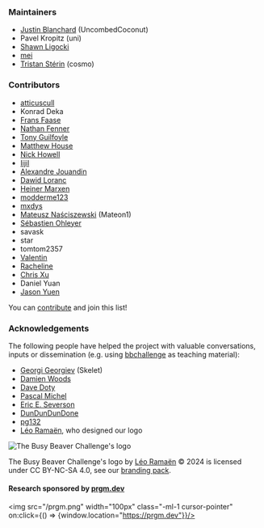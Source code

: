 <SeoTitle value="Team" />

<script lang="ts">
  import SeoTitle from "$lib/seo_title.svelte"
</script>

<div class="dark w-full ">
<div class="prose prose-invert text-white -mt-4  xl:justify-start lg:ml-[170px] ml-0 sm:ml-4 font-sans prose-base sm:prose-lg w-full">
<div class="leading-normal ">
<div>

### Maintainers

- [Justin Blanchard](https://github.com/UncombedCoconut) (UncombedCoconut)
- Pavel Kropitz (uni)
- [Shawn Ligocki](https://www.sligocki.com/)
- [mei](https://github.com/meithecatte/)
- [Tristan Stérin](https://tristan.st) (cosmo)

### Contributors

- [atticuscull](https://github.com/atticuscull)
- Konrad Deka
- [Frans Faase](http://www.iwriteiam.nl/)
- [Nathan Fenner](https://github.com/Nathan-Fenner)
- [Tony Guilfoyle](https://github.com/TonyGuil)
- [Matthew House](https://github.com/LegionMammal978)
- [Nick Howell](https://github.com/nhowell)
- [Iijil](https://github.com/Iijil1)
- [Alexandre Jouandin](https://prgm.dev/alexandre)
- [Dawid Loranc](https://github.com/dloranc)
- [Heiner Marxen](http://turbotm.de/~heiner/)
- [modderme123](https://github.com/modderme123)
- [mxdys](https://github.com/ccz181078 )
- [Mateusz Naściszewski](https://github.com/Mateon1) (Mateon1)
- [Sébastien Ohleyer](https://prgm.dev/sebastien)
- savask
- star
- tomtom2357
- [Valentin](https://kttnr.net/) 
- [Racheline](https://wiki.bbchallenge.org/wiki/User:Racheline)
- [Chris Xu](https://chrisxudoesmath.com/)
- Daniel Yuan
- [Jason Yuen](https://github.com/int-y1)


You can <a href="/contribute" rel="external">contribute</a> and join this list!

### Acknowledgements

The following people have helped the project with valuable conversations, inputs or dissemination (e.g. using [bbchallenge](https://bbchallenge.org) as teaching material):

- [Georgi Georgiev](https://skelet.ludost.net/) (Skelet)
- [Damien Woods](https://dna.hamilton.ie/woods)
- [Dave Doty](https://web.cs.ucdavis.edu/~doty/)
- [Pascal Michel](https://bbchallenge.org/~pascal.michel/index.html)
- [Eric E. Severson](https://eric-severson.netlify.app/)
- [DunDunDunDone](https://github.com/DunDunDunDone)
- [pg132](https://github.com/pg132)
- [Léo Ramaën](https://leoramaen.com/), who designed our logo

<div class="flex justify-center">
<img
					src="/branding/bbchallenge_logo_no_margins.svg"
					alt="The Busy Beaver Challenge's logo"
					class="h-[190px] m-0 p-0"
				/>
</div>

The Busy Beaver Challenge's logo by [Léo Ramaën](https://leoramaen.com/) © 2024 is licensed under CC BY-NC-SA 4.0, see our [branding pack](https://github.com/bbchallenge/bbchallenge/tree/main/static/branding). 

#### Research sponsored by [prgm.dev](https://prgm.dev)
<!-- using a link messes with my layout so I use on:click -->
<img src="/prgm.png" width="100px" class="-ml-1 cursor-pointer" on:click={() => {window.location="https://prgm.dev"}}/>

</div>
</div>
</div>
</div>
